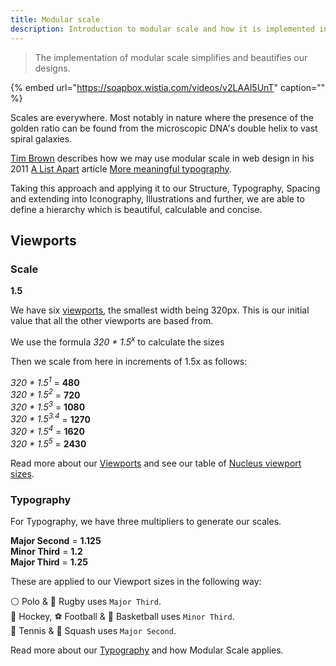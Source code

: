 ```yaml
---
title: Modular scale
description: Introduction to modular scale and how it is implemented in Nucleus.
---
```


> The implementation of modular scale simplifies and beautifies our designs.

{% embed url="https://soapbox.wistia.com/videos/v2LAAl5UnT" caption="" %}

Scales are everywhere. Most notably in nature where the presence of the golden ratio can be found from the microscopic DNA's double helix to vast spiral galaxies.

[Tim Brown](https://tbrown.org/) describes how we may use modular scale in web design in his 2011 [A List Apart](https://alistapart.com/) article [More meaningful typography](https://alistapart.com/article/more-meaningful-typography/).

Taking this approach and applying it to our Structure, Typography, Spacing and extending into Iconography, Illustrations and further, we are able to define a hierarchy which is beautiful, calculable and concise.

## Viewports

### Scale

**1.5**

We have six [viewports](https://docs.britishgas.design/foundation/viewports), the smallest width being 320px. This is our initial value that all the other viewports are based from.

We use the formula _320 * 1.5<sup>x</sup>_  to calculate the sizes

Then we scale from here in increments of 1.5x as follows:

_320 * 1.5<sup>1</sup>_  = **480**  
_320 * 1.5<sup>2</sup>_  = **720**  
_320 * 1.5<sup>3</sup>_ = **1080**  
_320 * 1.5<sup>3.4</sup>_ = **1270**  
_320 * 1.5<sup>4</sup>_  = **1620**  
_320 * 1.5<sup>5</sup>_  = **2430**

Read more about our [Viewports](https://docs.britishgas.design/foundation/viewports) and see our table of [Nucleus viewport sizes](https://docs.britishgas.design/foundation/viewports).

### Typography

For Typography, we have three multipliers to generate our scales.

**Major Second** = **1.125**  
**Minor Third** = **1.2**  
**Major Third** = **1.25**

These are applied to our Viewport sizes in the following way:

⚪️ Polo & 🏉 Rugby uses `Major Third`.  
🏑 Hockey, ⚽ Football & 🏀 Basketball uses `Minor Third`.  
🎾 Tennis & 🔵 Squash uses `Major Second`.

Read more about our [Typography](https://docs.britishgas.design/foundation/typography) and how Modular Scale applies.

